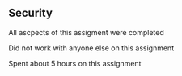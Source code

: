 
Security
--------
All ascpects of this assigment were completed

Did not work with anyone else on this assignment

Spent about 5 hours on this assignment

